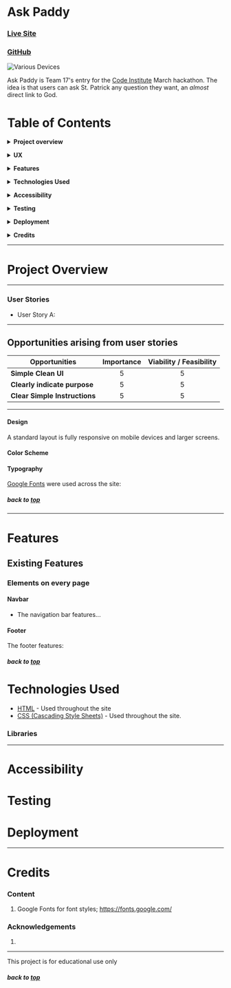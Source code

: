 # Ask Paddy

### [Live Site](https://sean-mc-mahon.github.io/ask_paddy/)

### [GitHub](https://github.com/Sean-Mc-Mahon/ask-paddy)

![Various Devices](https:)

Ask Paddy is Team 17's entry for the [Code Institute](https://codeinstitute.net/) March hackathon. The idea is that users can ask St. Patrick any question they want, an *almost* direct link to God.

# Table of Contents

**<details><summary>Project overview</summary>**
* [**_Project overview_**](#project-overview)
* [**_User Stories_**](#user-stories)
</details>

**<details><summary>UX</summary>**
    * [_Color Scheme_](#color-scheme)
    * [_Typography_](#typography)
    * [_Media_](#Media)
    * [_Wireframes_](#wireframes)
</details>

**<details><summary>Features</summary>**
* [**_Existing Features_**](#existing-features)
* [**_Features Left to Implement_**](#features-left-to-implement)
</details>

**<details><summary>Technologies Used</summary>**
* [**_Libraries_**](#libraries)
* [**_Version Control_**](#version-control)
</details>

**<details><summary>Accessibility</summary>**
</details>

**<details><summary>Testing</summary>**
* [**_Testing_**](#testing)
</details>

**<details><summary>Deployment</summary>**
* [**Deployment**](#deployment)
</details>

**<details><summary>Credits</summary>**
* [**_Content_**](#content)
* [**_Acknowledgements_**](#acknowledgements)
</details>

---

# Project Overview


---

### User Stories

- User Story A: 
---

## Opportunities arising from user stories

<div align="center">
 
|Opportunities | Importance | Viability / Feasibility
|-----|:------:|:-----:|
|**Simple Clean UI** | 5 | 5 |
|**Clearly indicate purpose** | 5 | 5 |
|**Clear Simple Instructions** | 5 | 5 |

</div>

---


#### Design

A standard layout is fully responsive on mobile devices and larger screens.

#### Color Scheme


#### Typography

[Google Fonts](https://fonts.google.com/) were used across the site:

##### back to [top](#table-of-contents)

---

# Features

## Existing Features

### Elements on every page
#### Navbar
- The navigation bar features...

#### Footer

The footer features:



##### back to [top](#table-of-contents)

# Technologies Used

- [HTML](https://developer.mozilla.org/en-US/docs/Web/HTML) - Used throughout the site
- [CSS (Cascading Style Sheets)](https://www.w3.org/Style/CSS/Overview.en.html) - Used throughout the site.

### Libraries


---

# Accessibility
  
# Testing

# Deployment


---

# Credits

### Content

1.  Google Fonts for font styles; https://fonts.google.com/

 

### Acknowledgements

1.  

---

This project is for educational use only

##### back to [top](#table-of-contents)
